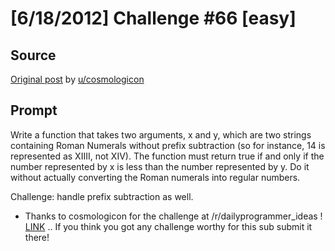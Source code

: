 # [6/18/2012] Challenge #66 [easy]

## Source

[Original post](https://old.reddit.com/r/dailyprogrammer/comments/v89c4/6182012_challenge_66_easy/) by [u/cosmologicon](https://old.reddit.com/user/cosmologicon)

## Prompt

Write a function that takes two arguments, x and y, which are two strings containing Roman Numerals without prefix subtraction (so for instance, 14 is represented as XIIII, not XIV). The function must return true if and only if the number represented by x is less than the number represented by y. Do it without actually converting the Roman numerals into regular numbers.

Challenge: handle prefix subtraction as well.

* Thanks to cosmologicon for the challenge at /r/dailyprogrammer_ideas ! [LINK](http://www.reddit.com/r/dailyprogrammer_ideas/comments/u983p/easy_comparing_roman_numerals/) .. If you think you got any challenge worthy for this sub submit it there!

